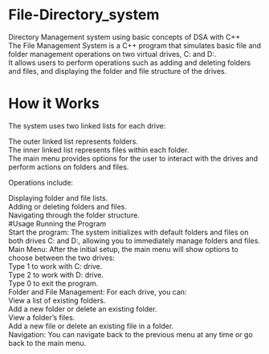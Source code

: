 # File-Directory_system
Directory Management system using basic concepts of DSA with C++ <br>
The File Management System is a C++ program that simulates basic file and folder management operations on two virtual drives, C: and D:.<br>
It allows users to perform operations such as adding and deleting folders and files, and displaying the folder and file structure of the drives.<br>
# How it Works
The system uses two linked lists for each drive:<br>

The outer linked list represents folders.<br>
The inner linked list represents files within each folder.<br>
The main menu provides options for the user to interact with the drives and perform actions on folders and files.<br>

Operations include:<br>

Displaying folder and file lists.<br>
Adding or deleting folders and files.<br>
Navigating through the folder structure.<br>
#Usage
Running the Program<br>
Start the program: The system initializes with default folders and files on both drives C: and D:, allowing you to immediately manage folders and files.<br>
Main Menu: After the initial setup, the main menu will show options to choose between the two drives:<br>
Type 1 to work with C: drive.<br>
Type 2 to work with D: drive.<br>
Type 0 to exit the program.<br>
Folder and File Management: For each drive, you can:<br>
View a list of existing folders.<br>
Add a new folder or delete an existing folder.<br>
View a folder’s files.<br>
Add a new file or delete an existing file in a folder.<br>
Navigation: You can navigate back to the previous menu at any time or go back to the main menu.<br>

